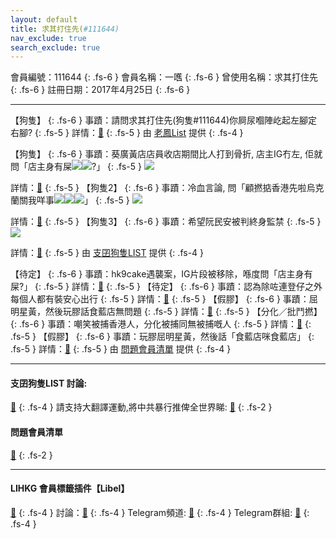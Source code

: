 ```yaml
---
layout: default
title: 求其打住先(#111644)
nav_exclude: true
search_exclude: true
---
```


會員編號：111644
{: .fs-6 }
會員名稱：一嚿
{: .fs-6 }
曾使用名稱：求其打住先
{: .fs-6 }
註冊日期：2017年4月25日
{: .fs-6 }


---

<div class="code-example" markdown="1">

【狗隻】
{: .fs-6 }
事蹟：請問求其打住先(狗隻#111644)你屙尿嗰陣屹起左腳定右腳?
{: .fs-5 }
詳情：[🔗](https://lihkg.com/thread/3014228/page/1)
{: .fs-5 }
由 [老鳳List](#老鳳list) 提供
{: .fs-4 }

</div>

<div class="code-example" markdown="1">

【狗隻】
{: .fs-6 }
事蹟：葵廣黃店店員收店期間比人打到骨折, 店主IG冇左, 佢就問「店主身有屎![](https://cdn.lihkg.com/assets/faces/normal/clown.gif)![](https://cdn.lihkg.com/assets/faces/normal/clown.gif)?」
{: .fs-5 }
![](https://na.cx/i/2BnF4VM.png)


詳情：[🔗](https://lih.kg/bhBKbtV)
{: .fs-5 }
【狗隻2】
{: .fs-6 }
事蹟：冷血言論, 問「顧撚掂香港先啦烏克蘭關我咩事![](https://cdn.lihkg.com/assets/faces/normal/sosad.gif)![](https://cdn.lihkg.com/assets/faces/normal/sosad.gif)![](https://cdn.lihkg.com/assets/faces/normal/sosad.gif)」
{: .fs-5 }
![](https://na.cx/i/AKm0kvc.png)


詳情：[🔗](https://lih.kg/inGmGT)
{: .fs-5 }
【狗隻3】
{: .fs-6 }
事蹟：希望阮民安被判終身監禁
{: .fs-5 }
![](https://na.cx/i/17G0kvG.png)


詳情：[🔗](https://lih.kg/biKMuuV)
{: .fs-5 }
由 [支囝狗隻LIST](#支囝狗隻list-討論) 提供
{: .fs-4 }

</div>
<div class="code-example" markdown="1">

【待定】
{: .fs-6 }
事蹟：hk9cake遇襲案，IG片段被移除，喺度問「店主身有屎?」
{: .fs-5 }
詳情：[🔗](https://lih.kg/bhBKbtV)
{: .fs-5 }
【待定】
{: .fs-6 }
事蹟：認為除咗連登仔之外每個人都有裝安心出行
{: .fs-5 }
詳情：[🔗](https://lih.kg/bhnHGnV)
{: .fs-5 }
【假膠】
{: .fs-6 }
事蹟：屈明星黃，然後玩膠話食藍店無問題
{: .fs-5 }
詳情：[🔗](https://lih.kg/imxeuT)
{: .fs-5 }
【分化／批鬥撚】
{: .fs-6 }
事蹟：嘲笑被捕香港人，分化被捕同無被捕嘅人
{: .fs-5 }
詳情：[🔗](https://lih.kg/beMFzxV)
{: .fs-5 }
【假膠】
{: .fs-6 }
事蹟：玩膠屈明星黃，然後話「食藍店咪食藍店」
{: .fs-5 }
詳情：[🔗](https://lih.kg/imxeuT)
{: .fs-5 }
由 [問題會員清單](#問題會員清單) 提供
{: .fs-4 }

</div>

---

#### 支囝狗隻LIST 討論: 
[🔗](https://lih.kg/2908480)
{: .fs-4 }
請支持大翻譯運動,將中共暴行推俾全世界睇: [🔗](https://twitter.com/tgtm_official)
{: .fs-2 }
#### 問題會員清單
[🔗](https://github.com/V4KFDgEw8T/rccnmlhnzv)
{: .fs-2 }

---

#### LIHKG 會員標籤插件【Libel】
[🔗](https://kitce.github.io/libel)
{: .fs-4 }
討論：[🔗](https://lih.kg/2841778)
{: .fs-4 }
Telegram頻道: [🔗](https://t.me/LibelOfficialChannel)
{: .fs-4 }
Telegram群組: [🔗](https://t.me/LibelOfficialGroup)
{: .fs-4 }
